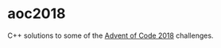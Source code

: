 # aoc2018

C++ solutions to some of the [Advent of Code 2018](https://adventofcode.com/2018/) challenges.
